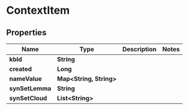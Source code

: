 

# ContextItem


## Properties

| Name | Type | Description | Notes |
|------------ | ------------- | ------------- | -------------|
|**kbId** | **String** |  |  |
|**created** | **Long** |  |  |
|**nameValue** | **Map&lt;String, String&gt;** |  |  |
|**synSetLemma** | **String** |  |  |
|**synSetCloud** | **List&lt;String&gt;** |  |  |



